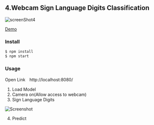 ## 4.Webcam Sign Language Digits Classification

![screenShot4](https://github.com/PonDad/keras_js_examples/blob/master/4_webcam_sign_language_digits_classification/static/img/screenshot_4.png)

[Demo](https://webcam-sign-language-digit.herokuapp.com/)

### Install

```bash
$ npm install
$ npm start
```

### Usage

Open Link　http://localhost:8080/

1. Load Model
2. Camera on(Allow access to webcam)
3. Sign Language Digits

![Screenshot](https://github.com/PonDad/keras_js_examples/blob/master/4_webcam_sign_language_digits_classification/static/img/Screenshot.png)

4. Predict
